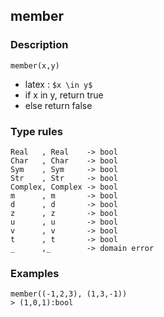 ## member

### Description

`member(x,y)`

- latex : `$x \in y$`
- if x in y, return true
- else return false

### Type rules

```no-highlight
Real   , Real    -> bool
Char   , Char    -> bool
Sym    , Sym     -> bool
Str    , Str     -> bool
Complex, Complex -> bool
m      , m       -> bool
d      , d       -> bool
z      , z       -> bool
u      , u       -> bool
v      , v       -> bool
t      , t       -> bool
_      ,_        -> domain error
```

### Examples

```no-highlight
member((-1,2,3), (1,3,-1))
> (1,0,1):bool
```
